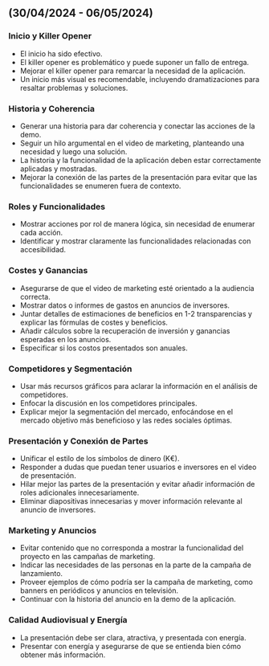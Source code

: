 ## (30/04/2024 - 06/05/2024)

### Inicio y Killer Opener

- El inicio ha sido efectivo.
- El killer opener es problemático y puede suponer un fallo de entrega.
- Mejorar el killer opener para remarcar la necesidad de la aplicación.
- Un inicio más visual es recomendable, incluyendo dramatizaciones para resaltar problemas y soluciones.

### Historia y Coherencia

- Generar una historia para dar coherencia y conectar las acciones de la demo.
- Seguir un hilo argumental en el video de marketing, planteando una necesidad y luego una solución.
- La historia y la funcionalidad de la aplicación deben estar correctamente aplicadas y mostradas.
- Mejorar la conexión de las partes de la presentación para evitar que las funcionalidades se enumeren fuera de contexto.

### Roles y Funcionalidades

- Mostrar acciones por rol de manera lógica, sin necesidad de enumerar cada acción.
- Identificar y mostrar claramente las funcionalidades relacionadas con accesibilidad.

### Costes y Ganancias

- Asegurarse de que el video de marketing esté orientado a la audiencia correcta.
- Mostrar datos o informes de gastos en anuncios de inversores.
- Juntar detalles de estimaciones de beneficios en 1-2 transparencias y explicar las fórmulas de costes y beneficios.
- Añadir cálculos sobre la recuperación de inversión y ganancias esperadas en los anuncios.
- Especificar si los costos presentados son anuales.

### Competidores y Segmentación

- Usar más recursos gráficos para aclarar la información en el análisis de competidores.
- Enfocar la discusión en los competidores principales.
- Explicar mejor la segmentación del mercado, enfocándose en el mercado objetivo más beneficioso y las redes sociales óptimas.

### Presentación y Conexión de Partes

- Unificar el estilo de los símbolos de dinero (K€).
- Responder a dudas que puedan tener usuarios e inversores en el video de presentación.
- Hilar mejor las partes de la presentación y evitar añadir información de roles adicionales innecesariamente.
- Eliminar diapositivas innecesarias y mover información relevante al anuncio de inversores.

### Marketing y Anuncios

- Evitar contenido que no corresponda a mostrar la funcionalidad del proyecto en las campañas de marketing.
- Indicar las necesidades de las personas en la parte de la campaña de lanzamiento.
- Proveer ejemplos de cómo podría ser la campaña de marketing, como banners en periódicos y anuncios en televisión.
- Continuar con la historia del anuncio en la demo de la aplicación.

### Calidad Audiovisual y Energía

- La presentación debe ser clara, atractiva, y presentada con energía.
- Presentar con energía y asegurarse de que se entienda bien cómo obtener más información.